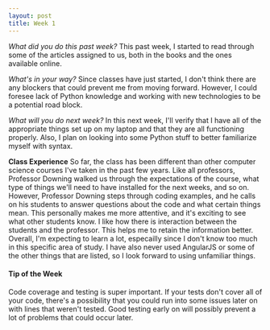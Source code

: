 ```yaml
---
layout: post
title: Week 1
---
```


_What did you do this past week?_ This past week, I started to read through some of the articles assigned to us, both in the books and the ones available online.

_What's in your way?_ Since classes have just started, I don't think there are any blockers that could prevent me from moving forward. However, I could foresee lack of Python knowledge and working with new technologies to be a potential road block.

_What will you do next week?_ In this next week, I'll verify that I have all of the appropriate things set up on my laptop and that they are all functioning properly. Also, I plan on looking into some Python stuff to better familiarize myself with syntax.


**Class Experience** So far, the class has been different than other computer science courses I've taken in the past few years. Like all professors, Professor Downing walked us through the expectations of the course, what type of things we'll need to have installed for the next weeks, and so on. However, Professor Downing steps through coding examples, and he calls on his students to answer questions about the code and what certain things mean. 
This personally makes me more attentive, and it's exciting to see what other students know. I like how there is interaction between the students and the professor. This helps me to retain the information better.
Overall, I'm expecting to learn a lot, especailly since I don't know too much in this specific area of study. I have also never used AngularJS or some of the other things that are listed, so I look forward to using unfamiliar things.

#### Tip of the Week
Code coverage and testing is super important. If your tests don't cover all of your code, there's a possibility that you could run into some issues later on with lines that weren't tested. Good testing early on will possibly prevent a lot of problems that could occur later.
